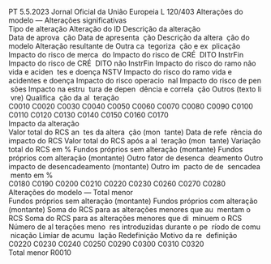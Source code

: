PT  5.5.2023 Jornal Oficial da União Europeia L 120/403
 Alterações do modelo — Alterações significativas  
Tipo de 
alteração  Alteração 
do ID  Descrição da alteração  
Data de 
aprova ­
ção  Data de 
apresenta ­
ção  Descrição 
da altera ­
ção do 
modelo  Alteração 
resultante 
de  Outra ca ­
tegoriza ­
ção e ex ­
plicação  Impacto 
do risco 
de merca ­
do  Impacto 
do risco 
de CRÉ ­
DITO 
InstrFin  Impacto 
do risco 
de CRÉ ­
DITO não 
InstrFin  Impacto 
do risco 
do ramo 
não vida 
e aciden ­
tes e 
doença 
NSTV  Impacto 
do risco 
do ramo 
vida e 
acidentes 
e doença  Impacto 
do risco 
operacio ­
nal  Impacto 
do risco 
de pen ­
sões  Impacto 
na estru ­
tura de 
depen ­
dência e 
correla ­
ção  Outros 
(texto li ­
vre)  Qualifica ­
ção da al ­
teração  
C0010  C0020  C0030  C0040  C0050  C0060  C0070  C0080  C0090  C0100  C0110  C0120  C0130  C0140  C0150  C0160  C0170  
Impacto da alteração  
Valor total 
do RCS an ­
tes da altera ­
ção (mon ­
tante)  Data de refe ­
rência do 
impacto do 
RCS  Valor total do 
RCS após a al ­
teração (mon ­
tante)  Variação total 
do RCS em %  Fundos próprios 
sem alteração 
(montante)  Fundos próprios 
com alteração 
(montante)  Outro fator 
de desenca ­
deamento  Outro impacto de 
desencadeamento 
(montante)  Outro im ­
pacto de de ­
sencadea ­
mento em %  
C0180  C0190  C0200  C0210  C0220  C0230  C0260  C0270  C0280  
Alterações do modelo — Total menor  
Fundos próprios 
sem alteração 
(montante)  Fundos próprios 
com alteração 
(montante)  Soma do RCS 
para as alterações 
menores que au ­
mentam o RCS  Soma do RCS 
para as alterações 
menores que di ­
minuem o RCS  Número de al ­
terações meno ­
res introduzidas 
durante o pe ­
ríodo de comu ­
nicação  Limiar de acumu ­
lação  Redefinição  Motivo da re ­
definição  
C0220  C0230  C0240  C0250  C0290  C0300  C0310  C0320  
Total menor  R0010